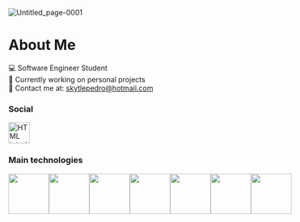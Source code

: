 ![Untitled_page-0001](https://github.com/pedro-nuness/pedro-nuness/assets/93084039/cef496e1-d69f-451c-8630-28e3b385a729)


# About Me 

💻 Software Engineer Student <br />
🙋 Currently working on personal projects <br />
📩 Contact me at: skytlepedro@hotmail.com<br />

### Social
<div style="display: flex;" >
    <a href="https://www.instagram.com/yet.nunes/"><img src="https://d1yjjnpx0p53s8.cloudfront.net/styles/logo-thumbnail/s3/052016/untitled-1_201.png?itok=xztgzGA4" alt="HTML tutorial" style="width:42px;height:42px;"></a>
</div>

### Main technologies
<div style="display: flex;"  >
  <img src="https://cdn.jsdelivr.net/gh/devicons/devicon@latest/icons/html5/html5-original.svg" style="height: 80px"/>
  <img src="https://cdn.jsdelivr.net/gh/devicons/devicon@latest/icons/css3/css3-original.svg"style="height: 80px"/>
  <img src="https://cdn.jsdelivr.net/gh/devicons/devicon@latest/icons/javascript/javascript-original.svg" style="height: 80px"/>
  <img src="https://cdn.jsdelivr.net/gh/devicons/devicon@latest/icons/react/react-original.svg" style="height: 80px"/>
  <img src="https://cdn.jsdelivr.net/gh/devicons/devicon@latest/icons/csharp/csharp-original.svg" style="height: 80px"/>
  <img src="https://cdn.jsdelivr.net/gh/devicons/devicon@latest/icons/cplusplus/cplusplus-original.svg" style="height: 80px"/>
  <img src="https://cdn.jsdelivr.net/gh/devicons/devicon@latest/icons/mysql/mysql-original.svg" style="height: 80px"/>

</div>
